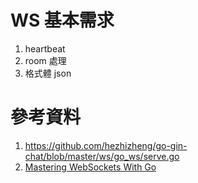 # WS 基本需求

1. heartbeat
2. room 處理
3. 格式體 json

# 參考資料

1. https://github.com/hezhizheng/go-gin-chat/blob/master/ws/go_ws/serve.go
2. [Mastering WebSockets With Go](https://programmingpercy.tech/blog/mastering-websockets-with-go/)
